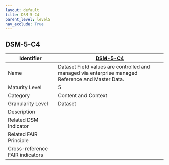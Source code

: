 ```yaml
---
layout: default
title: DSM-5-C4
parent_level: level5
nav_exclude: True
---
```


## DSM-5-C4

| Identifier | [DSM-5-C4](https://github.com/FAIRplus/Data-Maturity/blob/master/docs/_indicators/DSM-5-C4.md) |
| --------- | -----------|
| Name | Dataset Field values are controlled and managed via enterprise managed Reference and Master Data. |
| Maturity Level | 5 |
| Category | Content and Context |
| Granularity Level | Dataset |
| Description | |
| Related DSM Indicator | |
| Related FAIR Principle | |
| Cross-reference FAIR indicators | |
